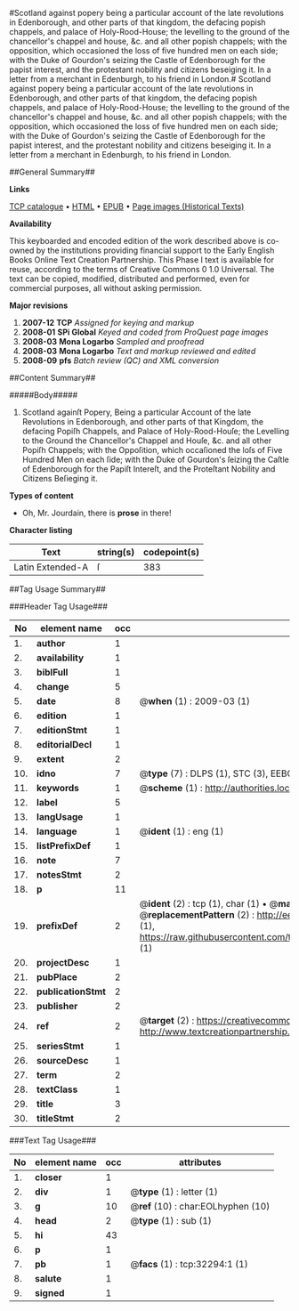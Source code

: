 #Scotland against popery being a particular account of the late revolutions in Edenborough, and other parts of that kingdom, the defacing popish chappels, and palace of Holy-Rood-House; the levelling to the ground of the chancellor's chappel and house, &c. and all other popish chappels; with the opposition, which occasioned the loss of five hundred men on each side; with the Duke of Gourdon's seizing the Castle of Edenborough for the papist interest, and the protestant nobility and citizens beseiging it. In a letter from a merchant in Edenburgh, to his friend in London.#
Scotland against popery being a particular account of the late revolutions in Edenborough, and other parts of that kingdom, the defacing popish chappels, and palace of Holy-Rood-House; the levelling to the ground of the chancellor's chappel and house, &c. and all other popish chappels; with the opposition, which occasioned the loss of five hundred men on each side; with the Duke of Gourdon's seizing the Castle of Edenborough for the papist interest, and the protestant nobility and citizens beseiging it. In a letter from a merchant in Edenburgh, to his friend in London.

##General Summary##

**Links**

[TCP catalogue](http://www.ota.ox.ac.uk/tcp/)  • 
[HTML](http://tei.it.ox.ac.uk/tcp/Texts-HTML/free/A49/A49575.html)  • 
[EPUB](http://tei.it.ox.ac.uk/tcp/Texts-EPUB/free/A49/A49575.epub) • 
[Page images (Historical Texts)](https://data.historicaltexts.jisc.ac.uk/view?pubId=eebo-99827871e&pageId=eebo-99827871e-32294-1)

**Availability**

This keyboarded and encoded edition of the
	       work described above is co-owned by the institutions
	       providing financial support to the Early English Books
	       Online Text Creation Partnership. This Phase I text is
	       available for reuse, according to the terms of Creative
	       Commons 0 1.0 Universal. The text can be copied,
	       modified, distributed and performed, even for
	       commercial purposes, all without asking permission.

**Major revisions**

1. __2007-12__ __TCP__ *Assigned for keying and markup*
1. __2008-01__ __SPi Global__ *Keyed and coded from ProQuest page images*
1. __2008-03__ __Mona Logarbo__ *Sampled and proofread*
1. __2008-03__ __Mona Logarbo__ *Text and markup reviewed and edited*
1. __2008-09__ __pfs__ *Batch review (QC) and XML conversion*

##Content Summary##

#####Body#####

1. Scotland againſt Popery, Being a particular Account of the late Revolutions in Edenborough, and other parts of that Kingdom, the defacing Popiſh Chappels, and Palace of Holy-Rood-Houſe; the Levelling to the Ground the Chancellor's Chappel and Houſe, &c. and all other Popiſh Chappels; with the Oppoſition, which occaſioned the loſs of Five Hundred Men on each ſide; with the Duke of Gourdon's ſeizing the Caſtle of Edenborough for the Papiſt Intereſt, and the Proteſtant Nobility and Citizens Beſieging it.

**Types of content**

  * Oh, Mr. Jourdain, there is **prose** in there!

**Character listing**


|Text|string(s)|codepoint(s)|
|---|---|---|
|Latin Extended-A|ſ|383|

##Tag Usage Summary##

###Header Tag Usage###

|No|element name|occ|attributes|
|---|---|---|---|
|1.|__author__|1||
|2.|__availability__|1||
|3.|__biblFull__|1||
|4.|__change__|5||
|5.|__date__|8| @__when__ (1) : 2009-03 (1)|
|6.|__edition__|1||
|7.|__editionStmt__|1||
|8.|__editorialDecl__|1||
|9.|__extent__|2||
|10.|__idno__|7| @__type__ (7) : DLPS (1), STC (3), EEBO-CITATION (1), PROQUEST (1), VID (1)|
|11.|__keywords__|1| @__scheme__ (1) : http://authorities.loc.gov/ (1)|
|12.|__label__|5||
|13.|__langUsage__|1||
|14.|__language__|1| @__ident__ (1) : eng (1)|
|15.|__listPrefixDef__|1||
|16.|__note__|7||
|17.|__notesStmt__|2||
|18.|__p__|11||
|19.|__prefixDef__|2| @__ident__ (2) : tcp (1), char (1)  •  @__matchPattern__ (2) : ([0-9\-]+):([0-9IVX]+) (1), (.+) (1)  •  @__replacementPattern__ (2) : http://eebo.chadwyck.com/downloadtiff?vid=$1&page=$2 (1), https://raw.githubusercontent.com/textcreationpartnership/Texts/master/tcpchars.xml#$1 (1)|
|20.|__projectDesc__|1||
|21.|__pubPlace__|2||
|22.|__publicationStmt__|2||
|23.|__publisher__|2||
|24.|__ref__|2| @__target__ (2) : https://creativecommons.org/publicdomain/zero/1.0/ (1), http://www.textcreationpartnership.org/docs/. (1)|
|25.|__seriesStmt__|1||
|26.|__sourceDesc__|1||
|27.|__term__|2||
|28.|__textClass__|1||
|29.|__title__|3||
|30.|__titleStmt__|2||


###Text Tag Usage###

|No|element name|occ|attributes|
|---|---|---|---|
|1.|__closer__|1||
|2.|__div__|1| @__type__ (1) : letter (1)|
|3.|__g__|10| @__ref__ (10) : char:EOLhyphen (10)|
|4.|__head__|2| @__type__ (1) : sub (1)|
|5.|__hi__|43||
|6.|__p__|1||
|7.|__pb__|1| @__facs__ (1) : tcp:32294:1 (1)|
|8.|__salute__|1||
|9.|__signed__|1||
